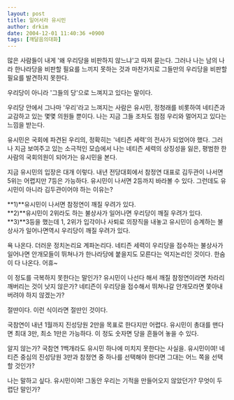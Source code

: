 ```yaml
---
layout: post
title: 일어서라 유시민
author: drkim
date: 2004-12-01 11:40:36 +0900
tags: [깨달음의대화]
---
```

많은 사람들이 내게 '왜 우리당을 비판하지 않느냐'고 따져 묻는다. 그러나 나는 남의 나라 한나라당을 비판할 필요를 느끼지 못하는 것과 마찬가지로 그들만의 우리당을 비판할 필요를 발견하지 못한다.    
  
우리당이 아니라 '그들의 당'으로 느껴지고 있다는 말이다.    
  
우리당 안에서 그나마 '우리'라고 느껴지는 사람은 유시민, 정청래를 비롯하여 네티즌과 교감하고 있는 몇몇 의원들 뿐이다. 나는 지금 그들 조차도 점점 우리와 멀어지고 있다는 느낌을 받는다.    
  
유시민은 국회에 파견된 우리의, 정확히는 '네티즌 세력'의 전사가 되었어야 했다. 그러나 지금 보여주고 있는 소극적인 모습에서 나는 네티즌 세력의 상징성을 잃은, 평범한 한 사람의 국회의원이 되어가는 유시민을 본다.    
  
지금 유시민의 입장은 대개 이렇다. 내년 전당대회에서 참정연 대표로 김두관이 나서면 5위는 어렵지만 7등은 가능하다. 유시민이 나서면 2등까지 바라볼 수 있다. 그런데도 유시민이 아니라 김두관이어야 하는 이유는? 
  
  
**1)**유시민이 나서면 참정연이 깨질 우려가 있다.   
**2)**유시민이 2위라도 하는 불상사가 일어나면 우리당이 깨질 우려가 있다.   
**3)**3등을 했는데 1, 2위가 입각이나 사퇴로 의장직을 내놓고 유시민이 승계하는 불상사가 일어나면역시 우리당이 깨질 우려가 있다.    
  
욕 나온다. 더러운 정치논리요 계파논리다. 네티즌 세력이 우리당을 접수하는 불상사가 일어나면 안개모들이 뛰쳐나가 한나라당에 붙을지도 모른다는 억지논리인 것이다. 한숨이 다 나온다. 어휴~    
  
이 정도를 극복하지 못한다는 말인가? 유시민이 나선다 해서 깨질 참정연이라면 차라리 깨버리는 것이 낫지 않은가? 네티즌이 우리당을 접수해서 뛰쳐나갈 안개모라면 쫓아내 버려야 하지 않겠는가?    
  
절딴이다. 이런 식이라면 절딴인 것이다.    
  
국참연이 내년 1월까지 진성당원 2만을 목표로 한다지만 어렵다. 유시민이 총대를 맨다면 최대 3만, 최소 1만은 가능하다. 이 정도 숫자면 당을 흔들어 놓을 수 있다.    
  
알지 않는가? 국참연 1백개라도 유시민 하나에 미치지 못한다는 사실을. 유시민이여! 네티즌 중심의 진성당원 3만과 참정연 중 하나를 선택해야 한다면 그대는 어느 쪽을 선택할 것인가?    
  
나는 말하고 싶다. 유시민이여! 그동안 우리는 기적을 만들어오지 않았던가? 무엇이 두렵단 말인가?